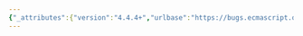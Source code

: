 ```yaml
---
{"_attributes":{"version":"4.4.4+","urlbase":"https://bugs.ecmascript.org/","maintainer":"dherman@mozilla.com"},"bug":{"bug_id":4531,"creation_ts":"2015-08-26 12:33:00 -0700","short_desc":"9.1.11: informative [[Enumerate]] algorithm bugs","delta_ts":"2015-08-26 12:33:07 -0700","product":"ECMA-262 Edition 6","component":"technical issues","version":"unspecified","rep_platform":"All","op_sys":"All","bug_status":"CONFIRMED","priority":"Normal","bug_severity":"normal","everconfirmed":true,"reporter":{"uid":"allen","name":"Allen Wirfs-Brock"},"assigned_to":{"uid":"allen","name":"Allen Wirfs-Brock"},"long_desc":{"commentid":14692,"comment_count":0,"who":{"uid":"allen","name":"Allen Wirfs-Brock"},"bug_when":"2015-08-26 12:33:07 -0700","thetext":"reported in https://esdiscuss.org/topic/is-the-informative-definition-of-enumerate-buggy \n\nIf the prototype of obj is a proxy or other exotic object it might return non-string keys or or duplicates or other things that violate the normative requirements stated in 9.1.11\n\nto fix it, replace the last if statement of the enumerate generator function with:\n\nif (!visited.has(protoName) && typeof protoName === \"string\") {\n   visited.add(protoName);\n   yield protoName;\n}"}}}
---
```

